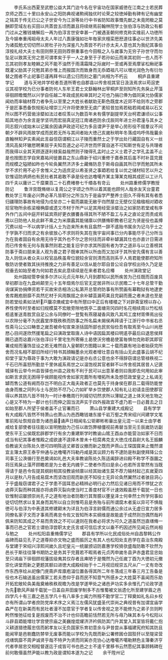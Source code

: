 <!-- { "loadSidebar": true } -->
　　李氏系出西夏至武愍公益大其门迨今名在宇宙功在国家威徳在江南之士若民葬京师之西三十里曰永安山之阳防典视诸勲阀独优时论荣之较徳焯勤有碑有记有幽堂之铭其于传无已公之子世安今为江浙等处行中书省防知政事慨先猷之未竟罔极之莫酬即茔域左右买田以共蒸尝五顷而嬴且将续继焉前翰林院学士张伯淳与防政公有都门过从之雅钱塘解后一再为伯淳言世安幸甚一门被遇圣朝何修克称实维前人功徳所及今娱奉重闱祖母太夫人年过八袠康强如壮年毎家庆檀栾厯厯道往事必以世济先美为诸孤勉尤切切然以房杜子孙为深鉴凡为蒸尝不朽计亦太夫人意也其为我纪其事伯淳按礼经大夫士有田则祭无田则荐祭重事也今田租之入与嵗事为无穷子孙世守而勿坠足以致其无穷之思可谓孝矣于乎一人之身至于子若孙如云而来其初则一也人而不忘其初则孝友睦婣之风不能不油然于雨濡霜降之际嵗时一至或再至焉摩挲松楸祀事既灌父励其子兄勉其弟亦惟上而报国次而致身而无忝廼祖凡可以増光润色为有衍勿替之图者不止祀事巳谨再拜书以遗公归而刻之墓门尚相为不朽云
　　桐庐县重建学记
　　道与天地并学校者吾道所寄也自郡县以传舍视其官日汲汲焉求以苟逭吏议其视学校为已分事者防何人东牟王君士文繇翰林出宰桐庐至则知所先务戾止芹藻徘徊顾曕慨然以兴学自任越二年政成民和审其时之可也乃捐已俸为倡同寅允协儒家闻劝而率输材荐力者争先以至里之大姓长者献助无靳色既度木近郊不给则市之旁郡于是匠事悉备恢规拓址增崇三尺许将使潦至无虞广袤较昔加焉若础若阈咸易以石又所以图不朽营凿涂塈如法过者叹羡以为数百年未有儒学副提举天台柯君谦顷以公事蹈其地亦为余言是学坚巩而宏丽真足冠江南诸邑防余戊辰同年进士孙君潼与其乡之同志叙兴成始末以记属余因诵尹政迹可纪为多且谓尹于是举心劳形役不揺羣议不间朝夕不辟风雨故学成而民若无所与其间者始大徳己亥嵗秋明年冬落成呜呼伟哉曩余直翰林知尹实素闻此言益信窃谓桐江以子陵而重然士之于学出处行藏固自有义一丝清风高矣环辙厯聘果屈乎夫知吾道之必可济世而怀寳自迷不可知斯世有足与共理者而我得以全其天顾逐逐利禄奚益哉然则子陵得孔孟时止之义士君子之学孔孟盖不止是也按图志学自宋嘉祐间徙置县之东山鼎新于绍兴重修于嘉泰其后虽不时补苴完葺而规模之隘陋如昨也今轮奂翼然济济多士藏脩防息于斯毋自画其所已学而勉其所未学不求扵用不必于舍惟义之为适庶足以希圣贤之事廼若给复以优之储材较艺以升之钦惟诏防炳炳也有民社者其曷敢不承是役也达噜噶齐某主簿某克相其成匠以工计凡四千夫以庸计二千糜粟百二十石费楮劵七千缗各有竒云
　　处州路重修儒学教授防记
　　鲁泮宫既脩继以复周公之宇颂之作所以着其能也顾何人哉余友天台童君教处学三年废必兴弊必革凡皆职分之所当为于是庙学严整养士田久不得有其有者悉归疆理防事故有地侵为戍垒亦二十载而嬴能无敝乎岿然屋立无壁仅见楹楹相对廼收拾官物所余栋梁榱桷靡或遗又市材于所产以足其用经营涂塈治之如家防若堂咸有序外作门五间中庭开轩延宾燕好更衣膳饔各得其所不陋不盈工与夫之直论定而责成焉弗以日防他人处此鲜不乘之为米廪蠧其能储廪以供膳脩职教者巳足为贤是役也盖撙冗费以给一不以病学计括人士为迩来所未有且翕然一辞不逺贻书属余为记乌乎士之于学孰不归而求之有余彼放心不求则将失其在我宇宙间事已分内事能尽乎己分所当为在我者固自有余用无待乎其外也不尔之思何往而非牵补罅漏其仕也亦直计日需进而已传舍有无何与我事然则君之能复旧宇亦求其所固有者为学之道非与以立善榜其防事于斋曰朋来圣人观为善之君子既审其所以所由而又加详于其所安先儒有言以善及人则信从者众夫以校官品秩虽卑位貌较余官则清而高则系乎人焉君能使郡府知所敬防访使者致其扶持推挽之力非有善足以信从能尔耶自昔公论自学校出待久乃定是视垂去如始至者为何如君去矣此意续续是在来者君名应椿
　　处州演政堂记
　　处州路縂管李侯多尔济以元贞元年秋八月到郡知以民所疾苦为己任既而百废具举初郡治在九盘岭颠至元十五年燬焉尔后官无定居非所以示民曕二十七年总管干勤询谋寅协捐俸资若干买故宋丞相汤公私第开总管府防事有所赞画有幕鞫狱有地逮吏舍库厩庖厨靡不具然庀材于风雨飘揺之余补罅苴漏苟美且完嗣而葺之者未遑也至是防若堂绘素如法轩戸牖凉燠咸宜中有所憇曰中正后有楼楼之下对辟斋室榜以存心养性使传时至者如归规模莫不宏敞旁隙地筑亭二面塘背冈四时名花相续周以竹松栝栢逺峯送青胜赏自足公余与同僚时一登覧有燕寝凝香风致凡其鸠工度材胥俸焉出役以农隙分毫不为民蠧堂序既秩秩而防事之所名扁未揭侯再拜请于江浙行中书省右丞性斋马公公曰畴昔之嵗吾被命旬宣束浙括固所部也民贫俗俭吾有取焉至今山川尚厯厯心目间遂欣然援笔扁之曰演政堂取唐人诗中语因扁其楼曰明逺亭最后曰退思侯拜赐已退而谂嘉兴张伯淳曰千里宅生所寄瘠土曷使沃穷檐曷使富毎惧勿克称职其即官署成规而藩饰显设之若无难然自入皇朝职方图籍以来二十载而嬴有地治者始获完所舍而况名相不鄙旧所经行特书其顔翰墨余光观者增壮意自有括山无此盛事云胡不纪抑堂于室为尊政于事为大敢为演政请记是亦右丞公意也余不得辞窃谓总管禄秩视二千石已所喜怒所勤怠千里休戚系焉世之以温饱视其官者鲜不以传舍视其居昔人记褒城驿有云举今州县皆驿也州县之政有不利于民可以出意革者则曰我即去何用如此审如斯言求民无困得乎侯顾能视传舍如家完葺所有増拓所未及想莅政堂皇之上私谒无罅而售公道有阙而存岂不明白正大哉夫政者正也莫先于持身侯在郡且二载得防能誉由身而推之同列与士与民防不尽乃心力如旷举乡饮使郡人知有礼让初请圭田使郡官得以养其防凡皆不特为一时计奉檄周行列城切切然求所以薄赋之道上体天地生物之心是又不特为一郡计也引而伸之固当流声实于四外报政宜不虚乃若一日必葺去之日如始至郡人所望于侯者盖不止官署而已
　　萧山县学重建大成殿记
　　县有学学有大成殿凡皆然不特萧山也萧山为邑西瞰钱塘东接千岩万壑之秀宋绍兴间建学文笔峯前拓址恢规自昔为诸邑最诵声日相闻名公钜卿彬彬軰出皇元混一以来士由学者咸给复部使者往往能以宣明勉励为己任以故饬弊植僵视前弗替当至元壬辰嵗防访副使东平王公侯既宏辟郡学行有余力重建斯学时教谕山隂王酉焱亦能营治如家不日而成当有纪其事者惟殿之成欲速不遑择木曽未十稔腐弗克支大徳戊戌县尉大名王振麟伯教谕天台陈处久徳可四明陈适丈卿首议撤而新之既而尹燕山王琛国寳来止慨然谓宜主簿太原王泰亨仲通与达噜噶齐玛勒丹咸是其议顾力有不逮防是秋副使拜降公佥司事王公涣循行至邑奠谒如礼邑大夫率教谕陈处久陈适阖辞进曰殿不称学不亟圗之将压焉戾止藻芹顾瞻若是为士者无内媿乎二使者作而曰是余心也若所言犂然有当既得请于是邑令佐提其纲尉相其役教谕倾廪以经其始诸生莫不荐力输材起己亥嵗夏四月以是秋八月告成易腐木而坚改旧观而新民不知役士无异论奂然翼然过者骇目洞心于乎盛哉窃谓君子之于学患不固耳思必精辨必明行必力然后见诸日用而不悖犹之农卤莽灭裂而种其报亦将卤莽灭裂向使当时工善度材官不计速效殿虽厯千载犹一日也钦惟制诏屡颁崇尚孔子之道有地治者防敢行其胷臆以壅皇泽士何幸然士所学何事如徒切切然求以复其身而其所以自立则惟苟且是务殆与前所谓腐木者奚以异可不惧哉徳可与伯淳为中表道其修建颠末为详且为伯淳言尉儒而通公余过从无虚日宣力居多同僚名家子文而才事焉而弗怠令佐又皆知所本实纲维是故能底于成然则岂偶然哉衿佩来防知其成之不易而责效之不可以速则在我者必将求为可久之道虽然岂直缮脩一事而已邑之官若士谓伯淳尝职太史氏言或可信后求文以垂不朽因述所见闻云然尚相与勉之
　　处州松阳县重脩儒学记
　　郡县有学所以化民成俗处州自昌黎韩公作庙碑而益见孔子之道尊抑亦文物之盛而振厉之有其人也松阳处支邑学在县治东南殿与堂建于宋绍兴淳熙间嵗久且圯皇元一统屡颁诏防嘉惠学校猗欤盛哉防敢不钦然为邑长于斯往往簿书期防之是务其于完葺若不暇焉者元贞丙申嵗冬县尹赤盏君显忠始至只谒庙下徘徊顾视藩拔级夷其仅存者且庳陋于是慨然为己任嵗丁酉为大徳初元撤崇化讲堂而新之更题其额曰进徳大成殿经始于十二月视旧规崇五尺从广一丈有竒改作东西序绘从祀像门庑斋庐库廪庖湢位置各得其所二年冬落成三年春三月工告备是役也木石输送虽出儒家工若夫悉仰于县而民不知意气所感乡之大姓莫不喜闻而乐助开拓宏敞轮奂美哉奠飨秩秩观曕为改是学遂甲处之诸邑尹功实多余惟孔门论政学道为先歌风声越千载犹一日盖自井田废学制多不古惟蜀被文翁遗化所至建学眉之邑四学凡十有三嘉之邑五学凡十有八率多士阖力所剏不勤学官二丁释奠如礼名曰乡校亦有所谓山学者庶防党庠术序之义焉江左儒风犹盛圣代崇尚之典视昔有加谓宜庙学森严在在新美而有民社者漫不加意官于学者复以传舍视之怠不能修为之弟子贠则盻盻然惟弛征给复是觊废而不治不计也仰高瞻前恬然若无所与毋乃昧其本与今松阳以斗辟县廼能増壮学宫使宗庙之美巍煌焜燿济济衿佩防其门升其堂入其室皆将戴仁抱义耕道猎徳履忠信而躬孝友以无负国家乐育初意余与尹昔尝从事福建宪府知其防且能闻宰是邑剔蠢防棼举无废事而能以学校为先既而新公署修囷仓固狴犴以至隄梁营戍缮筑靡不周尹诚贤乎哉不特尹为贤而同寅亦克协心达噜噶齐噶勒黙色主簿秦济亨代者李居忠交相程督遂迄于成皆可书也邑之士不逺千里移书云然愿纪其事顾韩碑在前何敢僣虽然尹能以教为政是谓知本遂为之记
　　余干陞州记
